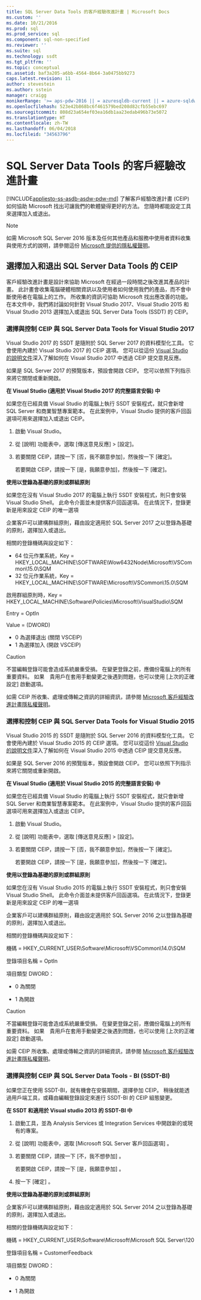 ```yaml
---
title: SQL Server Data Tools 的客戶經驗改進計畫 | Microsoft Docs
ms.custom: ''
ms.date: 10/21/2016
ms.prod: sql
ms.prod_service: sql
ms.component: sql-non-specified
ms.reviewer: ''
ms.suite: sql
ms.technology: ssdt
ms.tgt_pltfrm: ''
ms.topic: conceptual
ms.assetid: baf3a205-a6bb-4564-8b64-3a0475bb9273
caps.latest.revision: 11
author: stevestein
ms.author: sstein
manager: craigg
monikerRange: '>= aps-pdw-2016 || = azuresqldb-current || = azure-sqldw-latest || >= sql-server-2016 || = sqlallproducts-allversions'
ms.openlocfilehash: 523e42b868bc6f461579bed208d82cfb55ebc697
ms.sourcegitcommit: 808d23a654ef03ea16db1aa23edab496b73e5072
ms.translationtype: HT
ms.contentlocale: zh-TW
ms.lasthandoff: 06/04/2018
ms.locfileid: "34563796"
---
```

# <a name="customer-experience-improvement-program-for-sql-server-data-tools"></a>SQL Server Data Tools 的客戶經驗改進計畫
[!INCLUDE[appliesto-ss-asdb-asdw-pdw-md](../includes/appliesto-ss-asdb-asdw-pdw-md.md)]
  了解客戶經驗改進計畫 (CEIP) 如何協助 Microsoft 找出可讓我們的軟體變得更好的方法。  您隨時都能設定工具來選擇加入或退出。  
  
> [!NOTE]  
>  如需 Microsoft SQL Server 2016 版本及任何其他產品和服務中使用者資料收集與使用方式的說明，請參閱這份 [Microsoft 提供的隱私權聲明](https://www.microsoft.com/privacystatement/en-us/SQLServer/Default.aspx)。  
  
## <a name="opting-in-and-out-of-ceip-for-sql-server-data-tools"></a>選擇加入和退出 SQL Server Data Tools 的 CEIP  
 客戶經驗改進計畫是設計來協助 Microsoft 在經過一段時間之後改進其產品的計畫。 此計畫會收集電腦硬體相關資訊以及使用者如何使用我們的產品，而不會中斷使用者在電腦上的工作。 所收集的資訊可協助 Microsoft 找出應改善的功能。 在本文件中，我們將討論如何針對 Visual Studio 2017、Visual Studio 2015 和 Visual Studio 2013 選擇加入或退出 SQL Server Data Tools (SSDT) 的 CEIP。  

### <a name="choice-and-control-over--ceip-and-sql-server-data-tools-for-visual-studio-2017"></a>選擇與控制 CEIP 與 SQL Server Data Tools for Visual Studio 2017  
 Visual Studio 2017 的 SSDT 是隨附於 SQL Server 2017 的資料模型化工具。 它會使用內建於 Visual Studio 2017 的 CEIP 選項。 您可以從這份 [Visual Studio 的說明文件](https://www.visualstudio.com/en-us/docs/work/connect/give-feedback)深入了解如何在 Visual Studio 2017 中透過 CEIP 提交意見反應。  
  
 如果是 SQL Server 2017 的預覽版本，預設會開啟 CEIP。 您可以依照下列指示來將它關閉或重新開啟。  
  
 **在 Visual Studio (適用於 Visual Studio 2017 的完整語言安裝) 中**  
  
 如果您在已經具備 Visual Studio 的電腦上執行 SSDT 安裝程式，就只會新增 SQL Server 和商業智慧專案範本。 在此案例中，Visual Studio 提供的客戶回函選項可用來選擇加入或退出 CEIP。  
  
1.  啟動 Visual Studio。  
  
2.  從 [說明] 功能表中，選取 [傳送意見反應]  >  [設定]。  
  
3.  若要關閉 CEIP，請按一下 [否，我不願意參加]，然後按一下 [確定]。  
  
     若要開啟 CEIP，請按一下 [是，我願意參加]，然後按一下 [確定]。  
  

  
 **使用以登錄為基礎的原則或群組原則**  
  
 如果您在沒有 Visual Studio 2017 的電腦上執行 SSDT 安裝程式，則只會安裝 Visual Studio Shell。 此命令介面並未提供客戶回函選項。 在此情況下，登錄更新是用來設定 CEIP 的唯一選項  
  
 企業客戶可以建構群組原則，藉由設定適用於 SQL Server 2017 之以登錄為基礎的原則，選擇加入或退出。  
  
 相關的登錄機碼與設定如下：  
  
- 64 位元作業系統，Key = HKEY_LOCAL_MACHINE\SOFTWARE\Wow6432Node\Microsoft\VSCommon\15.0\SQM
- 32 位元作業系統，Key = HKEY_LOCAL_MACHINE\SOFTWARE\Microsoft\VSCommon\15.0\SQM

啟用群組原則時，Key = HKEY_LOCAL_MACHINE\Software\Policies\Microsoft\VisualStudio\SQM 

Entry = OptIn

Value = (DWORD)
- 0 為選擇退出 (關閉 VSCEIP)
- 1 為選擇加入 (開啟 VSCEIP)

  
> [!CAUTION]  
>  不當編輯登錄可能會造成系統嚴重受損。 在變更登錄之前，應備份電腦上的所有重要資料。 如果　貴用戶在套用手動變更之後遇到問題，也可以使用 [上次的正確設定] 啟動選項。  
  
 如需 CEIP 所收集、處理或傳輸之資訊的詳細資訊，請參閱 [Microsoft 客戶經驗改進計畫隱私權聲明](http://go.microsoft.com/fwlink/?LinkId=52143)。  
 
### <a name="choice-and-control-over-ceip-and-sql-server-data-tools-for-visual-studio-2015"></a>選擇和控制 CEIP 與 SQL Server Data Tools for Visual Studio 2015  
 Visual Studio 2015 的 SSDT 是隨附於 SQL Server 2016 的資料模型化工具。 它會使用內建於 Visual Studio 2015 的 CEIP 選項。 您可以從這份 [Visual Studio 的說明文件](https://docs.microsoft.com/visualstudio/ide/how-to-report-a-problem-with-visual-studio-2017)深入了解如何在 Visual Studio 2015 中透過 CEIP 提交意見反應。  
  
 如果是 SQL Server 2016 的預覽版本，預設會開啟 CEIP。 您可以依照下列指示來將它關閉或重新開啟。  
  
 **在 Visual Studio (適用於 Visual Studio 2015 的完整語言安裝) 中**  
  
 如果您在已經具備 Visual Studio 的電腦上執行 SSDT 安裝程式，就只會新增 SQL Server 和商業智慧專案範本。 在此案例中，Visual Studio 提供的客戶回函選項可用來選擇加入或退出 CEIP。  
  
1.  啟動 Visual Studio。  
  
2.  從 [說明] 功能表中，選取 [傳送意見反應]  >  [設定]。  
  
3.  若要關閉 CEIP，請按一下 [否，我不願意參加]，然後按一下 [確定]。  
  
     若要開啟 CEIP，請按一下 [是，我願意參加]，然後按一下 [確定]。  
  

  
 **使用以登錄為基礎的原則或群組原則**  
  
 如果您在沒有 Visual Studio 2015 的電腦上執行 SSDT 安裝程式，則只會安裝 Visual Studio Shell。 此命令介面並未提供客戶回函選項。 在此情況下，登錄更新是用來設定 CEIP 的唯一選項  
  
 企業客戶可以建構群組原則，藉由設定適用於 SQL Server 2016 之以登錄為基礎的原則，選擇加入或退出。  
  
 相關的登錄機碼與設定如下：  
  
 機碼 = HKEY_CURRENT_USER\Software\Microsoft\VSCommon\14.0\SQM  
  
 登錄項目名稱 = OptIn  
  
 項目類型 DWORD：  
  
-   0 為關閉  
  
-   1 為開啟  
  
> [!CAUTION]  
>  不當編輯登錄可能會造成系統嚴重受損。 在變更登錄之前，應備份電腦上的所有重要資料。 如果　貴用戶在套用手動變更之後遇到問題，也可以使用 [上次的正確設定] 啟動選項。  
  
 如需 CEIP 所收集、處理或傳輸之資訊的詳細資訊，請參閱 [Microsoft 客戶經驗改進計畫隱私權聲明](http://go.microsoft.com/fwlink/?LinkId=52143)。  
  
### <a name="choice-and-control-for-ceip-and-sql-server-data-tools---bi-ssdt-bi"></a>選擇與控制 CEIP 與 SQL Server Data Tools - BI (SSDT-BI)  
 如果您正在使用 SSDT-BI，就有機會在安裝期間，選擇參加 CEIP。 稍後就能透過用戶端工具，或藉由編輯登錄設定來進行 SSDT-BI 的 CEIP 組態變更。  
  
 **在 SSDT 和適用於 Visual studio 2013 的 SSDT-BI 中**  
  
1.  啟動工具，並為 Analysis Services 或 Integration Services 中開啟新的或現有的專案。  
  
2.  從 [說明] 功能表中，選取 [Microsoft SQL Server 客戶回函選項] 。  
  
3.  若要關閉 CEIP，請按一下 [不，我不想參加] 。  
  
     若要開啟 CEIP，請按一下 [是，我願意參加] 。  
  
4.  按一下 [確定] 。  
  
 **使用以登錄為基礎的原則或群組原則**  
  
 企業客戶可以建構群組原則，藉由設定適用於 SQL Server 2014 之以登錄為基礎的原則，選擇加入或退出。  
  
 相關的登錄機碼與設定如下：  
  
 機碼 = HKEY_CURRENT_USER\Software\Microsoft\Microsoft SQL Server\120  
  
 登錄項目名稱 = CustomerFeedback  
  
 項目類型 DWORD：  
  
-   0 為關閉  
  
-   1 為開啟  
  
  